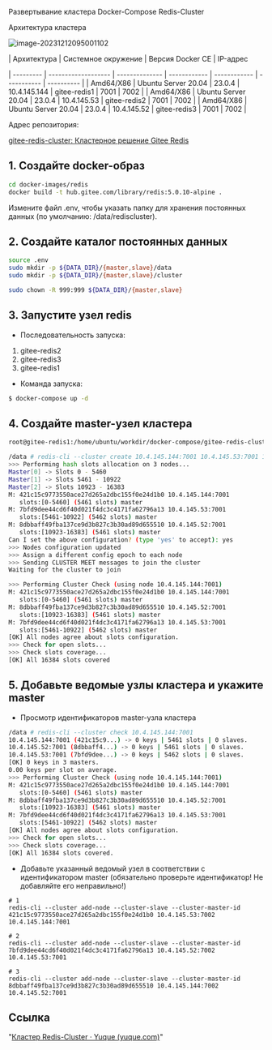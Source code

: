 Развертывание кластера Docker-Compose Redis-Cluster

Архитектура кластера

![image-20231212095001102](D:\gitee_ru\pro\sre-base\redis-cluster\assets\image-20231212095001102.png)



| Архитектура | Системное окружение | Версия Docker CE | IP-адрес


| --------- | ------------------- | -------------- | ------------ | ------------ | ----------- | ---------- |
| Amd64/X86 | Ubuntu Server 20.04 | 23.0.4         | 10.4.145.144 | gitee-redis1 | 7001        | 7002       |
| Amd64/X86 | Ubuntu Server 20.04 | 23.0.4         | 10.4.145.53  | gitee-redis2 | 7001        | 7002       |
| Amd64/X86 | Ubuntu Server 20.04 | 23.0.4         | 10.4.145.52  | gitee-redis3 | 7001        | 7002       |



Адрес репозитория:

[gitee-redis-cluster: Кластерное решение Gitee Redis](https://gitee.com/autom-studio/gitee-redis-cluster#docker-compose-集群部署-redis-cluster)



## 1. Создайте docker-образ

```sh
cd docker-images/redis
docker build -t hub.gitee.com/library/redis:5.0.10-alpine .
```



Измените файл .env, чтобы указать папку для хранения постоянных данных (по умолчанию: /data/rediscluster).



## 2. Создайте каталог постоянных данных

```sh
source .env
sudo mkdir -p ${DATA_DIR}/{master,slave}/data
sudo mkdir -p ${DATA_DIR}/{master,slave}/cluster

sudo chown -R 999:999 ${DATA_DIR}/{master,slave}
```



## 3. Запустите узел redis

- Последовательность запуска:

1. gitee-redis2
2. gitee-redis3
3. gitee-redis1



- Команда запуска:

```sh
$ docker-compose up -d
```



## 4. Создайте master-узел кластера

```sh
root@gitee-redis1:/home/ubuntu/workdir/docker-compose/gitee-redis-cluster# docker exec -it gitee-redis-cluster-redis-m-1 sh

/data # redis-cli --cluster create 10.4.145.144:7001 10.4.145.53:7001 10.4.145.52:7001
>>> Performing hash slots allocation on 3 nodes...
Master[0] -> Slots 0 - 5460
Master[1] -> Slots 5461 - 10922
Master[2] -> Slots 10923 - 16383
M: 421c15c9773550ace27d265a2dbc155f0e24d1b0 10.4.145.144:7001
   slots:[0-5460] (5461 slots) master
M: 7bfd9dee44cd6f40d021f4dc3c4171fa62796a13 10.4.145.53:7001
   slots:[5461-10922] (5462 slots) master
M: 8dbbaff49fba137ce9d3b827c3b30ad89d655510 10.4.145.52:7001
   slots:[10923-16383] (5461 slots) master
Can I set the above configuration? (type 'yes' to accept): yes
>>> Nodes configuration updated
>>> Assign a different config epoch to each node
>>> Sending CLUSTER MEET messages to join the cluster
Waiting for the cluster to join

>>> Performing Cluster Check (using node 10.4.145.144:7001)
M: 421c15c9773550ace27d265a2dbc155f0e24d1b0 10.4.145.144:7001
   slots:[0-5460] (5461 slots) master
M: 8dbbaff49fba137ce9d3b827c3b30ad89d655510 10.4.145.52:7001
   slots:[10923-16383] (5461 slots) master
M: 7bfd9dee44cd6f40d021f4dc3c4171fa62796a13 10.4.145.53:7001
   slots:[5461-10922] (5462 slots) master
[OK] All nodes agree about slots configuration.
>>> Check for open slots...
>>> Check slots coverage...
[OK] All 16384 slots covered
```



## 5. Добавьте ведомые узлы кластера и укажите master

- Просмотр идентификаторов master-узла кластера

```sh
/data # redis-cli --cluster check 10.4.145.144:7001
10.4.145.144:7001 (421c15c9...) -> 0 keys | 5461 slots | 0 slaves.
10.4.145.52:7001 (8dbbaff4...) -> 0 keys | 5461 slots | 0 slaves.
10.4.145.53:7001 (7bfd9dee...) -> 0 keys | 5462 slots | 0 slaves.
[OK] 0 keys in 3 masters.
0.00 keys per slot on average.
>>> Performing Cluster Check (using node 10.4.145.144:7001)
M: 421c15c9773550ace27d265a2dbc155f0e24d1b0 10.4.145.144:7001
   slots:[0-5460] (5461 slots) master
M: 8dbbaff49fba137ce9d3b827c3b30ad89d655510 10.4.145.52:7001
   slots:[10923-16383] (5461 slots) master
M: 7bfd9dee44cd6f40d021f4dc3c4171fa62796a13 10.4.145.53:7001
   slots:[5461-10922] (5462 slots) master
[OK] All nodes agree about slots configuration.
>>> Check for open slots...
>>> Check slots coverage...
[OK] All 16384 slots covered.
```



- Добавьте указанный ведомый узел в соответствии с идентификатором master (обязательно проверьте идентификатор! Не добавляйте его неправильно!)

```
# 1
redis-cli --cluster add-node --cluster-slave --cluster-master-id 421c15c9773550ace27d265a2dbc155f0e24d1b0 10.4.145.53:7002 10.4.145.144:7001

# 2
redis-cli --cluster add-node --cluster-slave --cluster-master-id 7bfd9dee44cd6f40d021f4dc3c4171fa62796a13 10.4.145.52:7002 10.4.145.53:7001

# 3
redis-cli --cluster add-node --cluster-slave --cluster-master-id 8dbbaff49fba137ce9d3b827c3b30ad89d655510 10.4.145.144:7002 10.4.145.52:7001
```





## Ссылка

"[Кластер Redis-Cluster · Yuque (yuque.com)](https://www.yuque.com/youngfit/wufeyh/bi1n72#ff7d1bca)"
